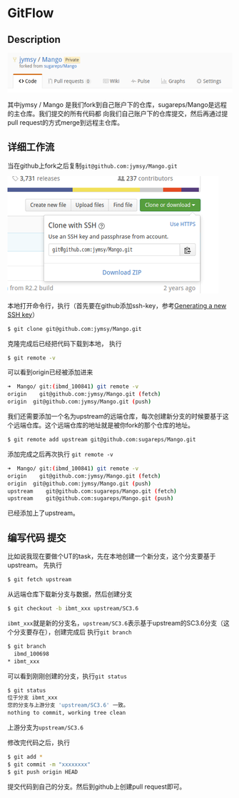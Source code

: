 GitFlow
=======

Description
-----------

![本地仓库](https://raw.githubusercontent.com/jymsy/GitFlow/master/1.png)

其中jymsy / Mango 是我们fork到自己账户下的仓库，sugareps/Mango是远程的主仓库。我们提交的所有代码都
向我们自己账户下的仓库提交，然后再通过提pull request的方式merge到远程主仓库。




详细工作流
-----

当在github上fork之后复制`git@github.com:jymsy/Mango.git`

![本地仓库](https://raw.githubusercontent.com/jymsy/GitFlow/master/2.png)

本地打开命令行，执行（首先要在github添加ssh-key，参考[Generating a new SSH key](https://help.github.com/articles/generating-a-new-ssh-key-and-adding-it-to-the-ssh-agent/)）
```sh
$ git clone git@github.com:jymsy/Mango.git
```

克隆完成后已经把代码下载到本地， 执行
```sh
$ git remote -v
```

可以看到origin已经被添加进来
```sh
➜  Mango/ git:(ibmd_100841) git remote -v
origin    git@github.com:jymsy/Mango.git (fetch)
origin  git@github.com:jymsy/Mango.git (push)

```

我们还需要添加一个名为upstream的远端仓库，每次创建新分支的时候要基于这个远端仓库。这个远端仓库的地址就是被你fork的那个仓库的地址。
```sh
$ git remote add upstream git@github.com:sugareps/Mango.git
```

添加完成之后再次执行 `git remote -v`
```sh
➜  Mango/ git:(ibmd_100841) git remote -v
origin    git@github.com:jymsy/Mango.git (fetch)
origin  git@github.com:jymsy/Mango.git (push)
upstream    git@github.com:sugareps/Mango.git (fetch)
upstream    git@github.com:sugareps/Mango.git (push)
```
已经添加上了upstream。


编写代码 提交
-----
比如说我现在要做个UT的task，先在本地创建一个新分支，这个分支要基于upstream。
先执行
```sh
$ git fetch upstream
```
从远端仓库下载新分支与数据，然后创建分支
```sh
$ git checkout -b ibmt_xxx upstream/SC3.6
```
`ibmt_xxx`就是新的分支名，`upstream/SC3.6`表示基于upstream的SC3.6分支（这个分支要存在），创建完成后
执行`git branch`
```sh
$ git branch
  ibmd_100698
* ibmt_xxx

```
可以看到刚刚创建的分支，执行`git status`
```sh
$ git status
位于分支 ibmt_xxx
您的分支与上游分支 'upstream/SC3.6' 一致。
nothing to commit, working tree clean
```
上游分支为`upstream/SC3.6`

修改完代码之后，执行
```sh
$ git add *
$ git commit -m "xxxxxxxx"
$ git push origin HEAD
```
提交代码到自己的分支。然后到github上创建pull request即可。


